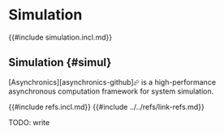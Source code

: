 # Simulation

{{#include simulation.incl.md}}

## Simulation {#simul}

[Asynchronics][asynchronics-github]⮳ is a high-performance asynchronous computation framework for system simulation.

{{#include refs.incl.md}}
{{#include ../../refs/link-refs.md}}

<div class="hidden">
TODO: write
</div>

